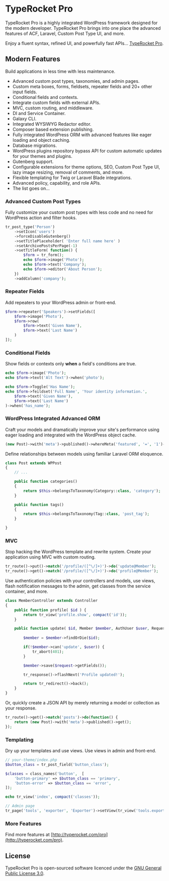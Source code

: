 # TypeRocket Pro

TypeRocket Pro is a highly integrated WordPress framework designed for the modern developer. TypeRocket Pro brings into one place the advanced features of ACF, Laravel, Custom Post Type UI, and more. 

Enjoy a fluent syntax, refined UI, and powerfully fast APIs... [TypeRocket Pro](http://typerocket.com).

## Modern Features

Build applications in less time with less maintenance.

- Advanced custom post types, taxonomies, and admin pages.
- Custom meta boxes, forms, fieldsets, repeater fields and 20+ other input fields.
- Conditional fields and contexts.
- Integrate custom fields with external APIs.
- MVC, custom routing, and middleware.
- DI and Service Container.
- Galaxy CLI.
- Integrated WYSIWYG Redactor editor.
- Composer based extension publishing.
- Fully integrated WordPress ORM with advanced features like eager loading and object caching.
- Database migrations.
- WordPress plugins repository bypass API for custom automatic updates for your themes and plugins.
- Gutenberg support.
- Configurable extensions for theme options, SEO, Custom Post Type UI, lazy image resizing, removal of comments, and more.
- Flexible templating for Twig or Laravel Blade integrations.
- Advanced policy, capability, and role APIs.
- The list goes on...

### Advanced Custom Post Types

Fully customize your custom post types with less code and no need for WordPress action and filter hooks.   

```php
tr_post_type('Person')
    ->setIcon('users')
    ->forceDisableGutenberg()
    ->setTitlePlaceholder( 'Enter full name here' )
    ->setArchivePostsPerPage(-1)
    ->setTitleForm( function() {
        $form = tr_form();
        echo $form->image('Photo');
        echo $form->text('Company');
        echo $form->editor('About Person');
    })
    ->addColumn('company');
```

### Repeater Fields

Add repeaters to your WordPress admin or front-end.  

```php
$form->repeater('Speakers')->setFields([
    $form->image('Photo'),
    $form->row(
        $form->text('Given Name'),
        $form->text('Last Name')
    )
]);
```

### Conditional Fields

Show fields or contexts only **when** a field's conditions are true.  

```php
echo $form->image('Photo');
echo $form->text('Alt Text')->when('photo');

echo $form->Toggle('Has Name');
echo $form->feildset('Full Name', 'Your identity information.',
    $form->text('Given Name'),
    $form->text('Last Name')
)->when('has_name');
```

### WordPress Integrated Advanced ORM

Craft your models and dramatically improve your site's performance using eager loading and integrated with the WordPress object cache.

```php
(new Post)->with('meta')->published()->whereMeta('featured', '=', '1')->get();
```

Define relationships between models using familiar Laravel ORM eloquence.

```php
class Post extends WPPost
{
    // ...

    public function categories()
    {
        return $this->belongsToTaxonomy(Category::class, 'category');
    }

    public function tags()
    {
        return $this->belongsToTaxonomy(Tag::class, 'post_tag');
    }

}
```

### MVC

Stop hacking the WordPress template and rewrite system. Create your application using MVC with custom routing.

```php
tr_route()->put()->match('/profile/([^\/]+)')->do('update@Member');
tr_route()->get()->match('/profile/([^\/]+)')->do('profile@Member');
```

Use authentication policies with your controllers and models, use views, flash notification messages to the admin, get classes from the service container, and more.

```php
class MemberController extends Controller
{
    public function profile( $id ) {
        return tr_view('profile.show', compact('id'));
    }

    public function update( $id, Member $member, AuthUser $user, Request $request ) {
        
        $member = $member->findOrDie($id);

        if(!$member->can('update', $user)) {
            tr_abort(401);
        }

        $member->save($request->getFields());

        tr_response()->flashNext('Profile updated!');

        return tr_redirect()->back();
    }
}
```

Or, quickly create a JSON API by merely returning a model or collection as your response.

```php
tr_route()->get()->match('posts')->do(function() {
    return (new Post)->with('meta')->published()->get();
});
```

### Templating

Dry up your templates and use views. Use views in admin and front-end.

```php
// your-theme/index.php
$button_class = tr_post_field('button_class');

$classes = class_names('button',  [
    'button-primary' => $button_class == 'primary',
    'button-error' => $button_class == 'error',
]); 

echo tr_view('index', compact('classes'));
```

```php
// Admin page
tr_page('tools', 'exporter', 'Exporter')->setView(tr_view('tools.exporter'));
```

### More Features

Find more features at [http://typerocket.com/pro](http://typerocket.com/pro).

## License

TypeRocket Pro is open-sourced software licenced under the [GNU General Public License 3.0](https://www.gnu.org/licenses/gpl-3.0.en.html).
